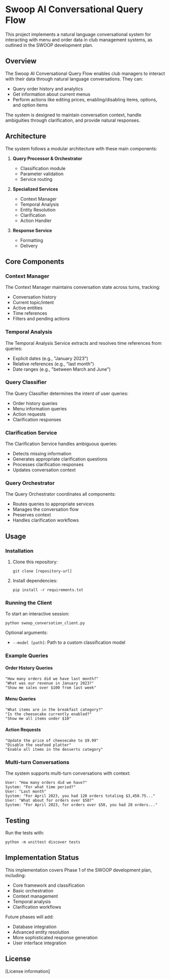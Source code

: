 # Swoop AI Conversational Query Flow

This project implements a natural language conversational system for interacting with menu and order data in club management systems, as outlined in the SWOOP development plan.

## Overview

The Swoop AI Conversational Query Flow enables club managers to interact with their data through natural language conversations. They can:

- Query order history and analytics
- Get information about current menus
- Perform actions like editing prices, enabling/disabling items, options, and option items

The system is designed to maintain conversation context, handle ambiguities through clarification, and provide natural responses.

## Architecture

The system follows a modular architecture with these main components:

1. **Query Processor & Orchestrator**
   - Classification module
   - Parameter validation
   - Service routing

2. **Specialized Services**
   - Context Manager
   - Temporal Analysis
   - Entity Resolution
   - Clarification
   - Action Handler

3. **Response Service**
   - Formatting
   - Delivery

## Core Components

### Context Manager

The Context Manager maintains conversation state across turns, tracking:
- Conversation history
- Current topic/intent
- Active entities
- Time references
- Filters and pending actions

### Temporal Analysis

The Temporal Analysis Service extracts and resolves time references from queries:
- Explicit dates (e.g., "January 2023")
- Relative references (e.g., "last month")
- Date ranges (e.g., "between March and June")

### Query Classifier

The Query Classifier determines the intent of user queries:
- Order history queries
- Menu information queries
- Action requests
- Clarification responses

### Clarification Service

The Clarification Service handles ambiguous queries:
- Detects missing information
- Generates appropriate clarification questions
- Processes clarification responses
- Updates conversation context

### Query Orchestrator

The Query Orchestrator coordinates all components:
- Routes queries to appropriate services
- Manages the conversation flow
- Preserves context
- Handles clarification workflows

## Usage

### Installation

1. Clone this repository:
   ```
   git clone [repository-url]
   ```

2. Install dependencies:
   ```
   pip install -r requirements.txt
   ```

### Running the Client

To start an interactive session:

```
python swoop_conversation_client.py
```

Optional arguments:
- `--model [path]`: Path to a custom classification model

### Example Queries

#### Order History Queries

```
"How many orders did we have last month?"
"What was our revenue in January 2023?"
"Show me sales over $100 from last week"
```

#### Menu Queries

```
"What items are in the breakfast category?"
"Is the cheesecake currently enabled?"
"Show me all items under $10"
```

#### Action Requests

```
"Update the price of cheesecake to $9.99"
"Disable the seafood platter"
"Enable all items in the desserts category"
```

### Multi-turn Conversations

The system supports multi-turn conversations with context:

```
User: "How many orders did we have?"
System: "For what time period?"
User: "Last month"
System: "For April 2023, you had 120 orders totaling $3,450.75..."
User: "What about for orders over $50?"
System: "For April 2023, for orders over $50, you had 28 orders..."
```

## Testing

Run the tests with:

```
python -m unittest discover tests
```

## Implementation Status

This implementation covers Phase 1 of the SWOOP development plan, including:
- Core framework and classification
- Basic orchestration
- Context management
- Temporal analysis
- Clarification workflows

Future phases will add:
- Database integration
- Advanced entity resolution
- More sophisticated response generation
- User interface integration

## License

[License information] 